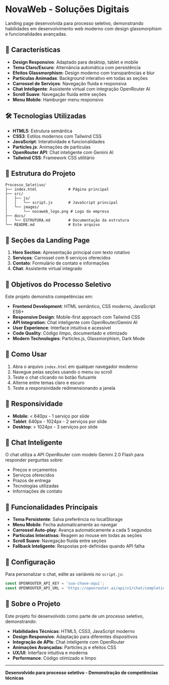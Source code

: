 # NovaWeb - Soluções Digitais

Landing page desenvolvida para processo seletivo, demonstrando habilidades em desenvolvimento web moderno com design glassmorphism e funcionalidades avançadas.

## 🚀 Características

- **Design Responsivo**: Adaptado para desktop, tablet e mobile
- **Tema Claro/Escuro**: Alternância automática com persistência
- **Efeitos Glassmorphism**: Design moderno com transparências e blur
- **Partículas Animadas**: Background interativo em todas as seções
- **Carrossel de Serviços**: Navegação fluida e responsiva
- **Chat Inteligente**: Assistente virtual com integração OpenRouter AI
- **Scroll Suave**: Navegação fluida entre seções
- **Menu Mobile**: Hamburger menu responsivo

## 🛠️ Tecnologias Utilizadas

- **HTML5**: Estrutura semântica
- **CSS3**: Estilos modernos com Tailwind CSS
- **JavaScript**: Interatividade e funcionalidades
- **Particles.js**: Animações de partículas
- **OpenRouter API**: Chat inteligente com Gemini AI
- **Tailwind CSS**: Framework CSS utilitário

## 📁 Estrutura do Projeto

```
Processo_Seletivo/
├── index.html              # Página principal
├── src/
│   ├── js/
│   │   └── script.js       # JavaScript principal
│   └── images/
│       └── novaweb_logo.png # Logo da empresa
├── docs/
│   └── ESTRUTURA.md        # Documentação da estrutura
└── README.md               # Este arquivo
```

## 🎨 Seções da Landing Page

1. **Hero Section**: Apresentação principal com texto rotativo
2. **Serviços**: Carrossel com 6 serviços oferecidos
3. **Contato**: Formulário de contato e informações
4. **Chat**: Assistente virtual integrado

## 🎯 Objetivos do Processo Seletivo

Este projeto demonstra competências em:

- **Frontend Development**: HTML semântico, CSS moderno, JavaScript ES6+
- **Responsive Design**: Mobile-first approach com Tailwind CSS
- **API Integration**: Chat inteligente com OpenRouter/Gemini AI
- **User Experience**: Interface intuitiva e acessível
- **Code Quality**: Código limpo, documentado e otimizado
- **Modern Technologies**: Particles.js, Glassmorphism, Dark Mode

## 🚀 Como Usar

1. Abra o arquivo `index.html` em qualquer navegador moderno
2. Navegue pelas seções usando o menu ou scroll
3. Teste o chat clicando no botão flutuante
4. Alterne entre temas claro e escuro
5. Teste a responsividade redimensionando a janela

## 📱 Responsividade

- **Mobile**: < 640px - 1 serviço por slide
- **Tablet**: 640px - 1024px - 2 serviços por slide  
- **Desktop**: > 1024px - 3 serviços por slide

## 🤖 Chat Inteligente

O chat utiliza a API OpenRouter com modelo Gemini 2.0 Flash para responder perguntas sobre:
- Preços e orçamentos
- Serviços oferecidos
- Prazos de entrega
- Tecnologias utilizadas
- Informações de contato

## 🎯 Funcionalidades Principais

- **Tema Persistente**: Salva preferência no localStorage
- **Menu Mobile**: Fecha automaticamente ao navegar
- **Carrossel Auto-play**: Avança automaticamente a cada 5 segundos
- **Partículas Interativas**: Reagem ao mouse em todas as seções
- **Scroll Suave**: Navegação fluida entre seções
- **Fallback Inteligente**: Respostas pré-definidas quando API falha

## 🔧 Configuração

Para personalizar o chat, edite as variáveis no `script.js`:
```javascript
const OPENROUTER_API_KEY = 'sua-chave-aqui';
const OPENROUTER_API_URL = 'https://openrouter.ai/api/v1/chat/completions';
```

## 📄 Sobre o Projeto

Este projeto foi desenvolvido como parte de um processo seletivo, demonstrando:

- **Habilidades Técnicas**: HTML5, CSS3, JavaScript moderno
- **Design Responsivo**: Adaptação para diferentes dispositivos
- **Integração de APIs**: Chat inteligente com OpenRouter
- **Animações Avançadas**: Particles.js e efeitos CSS
- **UX/UI**: Interface intuitiva e moderna
- **Performance**: Código otimizado e limpo

---

**Desenvolvido para processo seletivo - Demonstração de competências técnicas**

